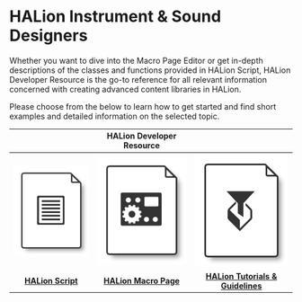 # HALion Instrument & Sound Designers

Whether you want to dive into the Macro Page Editor or get in-depth descriptions of the classes and functions provided in HALion Script, HALion Developer Resource is the go-to reference for all relevant information concerned with creating advanced content libraries in HALion.

Please choose from the below to learn how to get started and find short examples and detailed information on the selected topic.

||HALion Developer Resource||
|:-:|:-:|:-:|
|![HALion Script](Scripting.png)|![HALion Macro Page](Macro-Page-Designer.png)|![HALion Tutorials & Guidelines](Library-Creator.png)|
|**[HALion Script](./HALion-Script/pages/HALion-Script.md)**|**[HALion Macro Page](./HALion-Macro-Page/pages/HALion-Macro-Page.md)**|**[HALion Tutorials & Guidelines](./HALion-Tutorials-Guidelines/pages/HALion-Tutorials-Guidelines.md)**|






